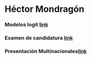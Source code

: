 # Héctor Mondragón

### Modelos logit [link](prueba)

### Examen de candidatura [link](candidatura)

### Presentación Multinacionales[link](multinacionales)




